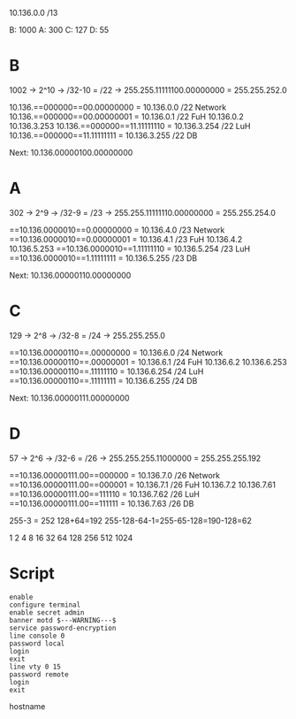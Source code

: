 10.136.0.0 /13

B: 1000
A: 300
C: 127
D: 55

# B 

1002 -> 2^10 -> /32-10 = /22 -> 255.255.11111100.00000000 = 255.255.252.0

10.136.==000000==00.00000000 = 10.136.0.0 /22 Network
10.136.==000000==00.00000001 = 10.136.0.1 /22 FuH
                                               10.136.0.2
                                               10.136.3.253
10.136.==000000==11.11111110 = 10.136.3.254 /22 LuH
10.136.==000000==11.11111111 = 10.136.3.255 /22 DB

Next: 10.136.00000100.00000000

# A

302 -> 2^9 -> /32-9 = /23 -> 255.255.11111110.00000000 = 255.255.254.0

==10.136.0000010==0.00000000 = 10.136.4.0 /23 Network
==10.136.0000010==0.00000001 = 10.136.4.1 /23 FuH
                                               10.136.4.2
                                               10.136.5.253
==10.136.0000010==1.11111110 = 10.136.5.254 /23 LuH
==10.136.0000010==1.11111111 = 10.136.5.255 /23 DB

Next: 10.136.00000110.00000000

# C

129 -> 2^8 -> /32-8 = /24 -> 255.255.255.0

==10.136.00000110==.00000000 = 10.136.6.0 /24 Network
==10.136.00000110==.00000001 = 10.136.6.1 /24 FuH
                                               10.136.6.2
                                               10.136.6.253
==10.136.00000110==.11111110 = 10.136.6.254 /24 LuH
==10.136.00000110==.11111111 = 10.136.6.255 /24 DB

Next: 10.136.00000111.00000000

# D

57 -> 2^6 -> /32-6 = /26 -> 255.255.255.11000000 = 255.255.255.192

==10.136.00000111.00==000000 = 10.136.7.0 /26 Network
==10.136.00000111.00==000001 = 10.136.7.1 /26 FuH
                                               10.136.7.2
                                               10.136.7.61
==10.136.00000111.00==111110 = 10.136.7.62 /26 LuH
==10.136.00000111.00==111111 = 10.136.7.63 /26 DB

255-3 = 252
128+64=192
255-128-64-1=255-65-128=190-128=62

1
2
4
8
16
32
64
128
256
512
1024

# Script

```CLI
enable
configure terminal
enable secret admin
banner motd $---WARNING---$
service password-encryption
line console 0
password local
login
exit
line vty 0 15
password remote
login
exit
```

hostname
